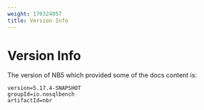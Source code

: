 ```yaml
---
weight: 170324057
title: Version Info
---
```

# Version Info

The version of NB5 which provided some of the docs content is:

```
version=5.17.4-SNAPSHOT
groupId=io.nosqlbench
artifactId=nbr
```
